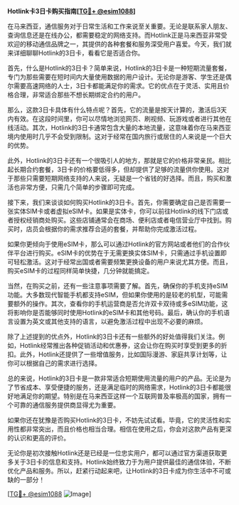 **Hotlink卡3日卡购买指南[[TG💪+ @esim1088](https://t.me/s/esim1088)]**

在马来西亚，通信服务对于日常生活和工作来说至关重要。无论是联系家人朋友、查询信息还是在线办公，都需要稳定的网络支持。而Hotlink正是马来西亚非常受欢迎的移动通信品牌之一，其提供的各种套餐和服务深受用户喜爱。今天，我们就来详细聊聊Hotlink的3日卡，看看它是否适合你。

首先，什么是Hotlink的3日卡？简单来说，Hotlink的3日卡是一种短期流量套餐，专门为那些需要在短时间内大量使用数据的用户设计。无论你是游客、学生还是偶尔需要高速网络的人士，3日卡都能满足你的需求。它的优点在于灵活、实用且价格合理，非常适合那些不想长期绑定合约的用户。

那么，这款3日卡具体有什么特点呢？首先，它的流量是按天计算的，激活后3天内有效。在这段时间里，你可以尽情地浏览网页、刷视频、玩游戏或者进行其他在线活动。其次，Hotlink的3日卡通常包含大量的本地流量，这意味着你在马来西亚境内使用时几乎不会受到限制。这对于经常在国内旅行或居住的人来说是一个巨大的优势。

此外，Hotlink的3日卡还有一个很吸引人的地方，那就是它的价格非常亲民。相比起长期合约套餐，3日卡的价格要低得多，但却提供了足够的流量供你使用。这对于那些只需要短期网络支持的人来说，无疑是一个省钱的好选择。而且，购买和激活也非常方便，只需几个简单的步骤即可完成。

接下来，我们来谈谈如何购买Hotlink的3日卡。首先，你需要确定自己是否需要一张实体SIM卡或者虚拟eSIM卡。如果是实体卡，你可以前往Hotlink的线下门店或者授权经销商处购买。这些店铺通常会在商场、便利店或者电信营业厅中找到。购买时，店员会根据你的需求推荐合适的套餐，并帮助你完成激活过程。

如果你更倾向于使用eSIM卡，那么可以通过Hotlink的官方网站或者他们的合作伙伴平台进行购买。eSIM卡的优势在于无需更换实体SIM卡，只需通过手机设置即可轻松激活。这对于经常出国或者需要频繁更换设备的用户来说尤其方便。而且，购买eSIM卡的过程同样简单快捷，几分钟就能搞定。

当然，在购买之前，还有一些注意事项需要了解。首先，确保你的手机支持eSIM功能。大多数现代智能手机都支持eSIM，但如果你使用的是较老的机型，可能需要额外的操作。其次，查看你的手机运营商是否允许双卡双待或多eSIM功能，这将影响你是否能够同时使用Hotlink的eSIM卡和其他号码。最后，确认你的手机语言设置为英文或其他支持的语言，以避免激活过程中出现不必要的麻烦。

除了上述提到的优点外，Hotlink的3日卡还有一些额外的好处值得我们关注。例如，Hotlink经常推出各种促销活动和优惠券，这会让你在购买时享受到更多的折扣。此外，Hotlink还提供了一些增值服务，比如国际漫游、家庭共享计划等，让你可以根据自己的需求进行选择。

总的来说，Hotlink的3日卡是一款非常适合短期使用流量的用户的产品。无论是为了节省成本、享受便捷的服务，还是满足临时的网络需求，Hotlink的3日卡都能很好地满足你的期望。特别是在马来西亚这样一个互联网普及率极高的国家，拥有一个可靠的通信服务提供商显得尤为重要。

如果你还在犹豫是否购买Hotlink的3日卡，不妨先试试看。毕竟，它的灵活性和实用性都非常突出，而且价格也相当合理。相信在使用之后，你会对这款产品有更深的认识和更高的评价。

无论你是初次接触Hotlink还是已经是一位忠实用户，都可以通过官方渠道获取更多关于3日卡的信息和支持。Hotlink始终致力于为用户提供最佳的通信体验，不断优化产品和服务。所以，赶紧行动起来吧，让Hotlink的3日卡成为你生活中不可或缺的一部分！

[[TG💪+ @esim1088](https://t.me/s/esim1088) ![Image](https://i.postimg.cc/4NQfJmqS/Snipaste-2025-05-13-00-14-12.png)]